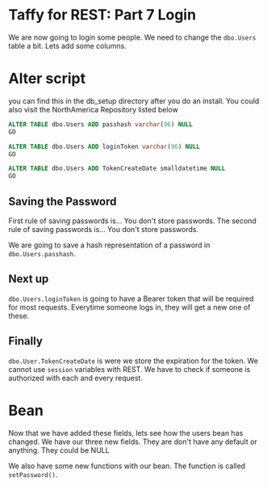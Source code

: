 # Taffy for REST: Part 7 Login

We are now going to login some people. We need to change the `dbo.Users` table a bit. Lets add some columns.

# Alter script

you can find this in the db_setup directory after you do an install. You could also visit the NorthAmerica Repository listed below

```sql
ALTER TABLE dbo.Users ADD passhash varchar(96) NULL 
GO

ALTER TABLE dbo.Users ADD loginToken varchar(96) NULL
GO

ALTER TABLE dbo.Users ADD TokenCreateDate smalldatetime NULL
GO
```

## Saving the Password

First rule of saving passwords is... You don't store passwords. The second rule of saving passwords is... You don't store passwords.

We are going to save a hash representation of a password in `dbo.Users.passhash`.

## Next up

`dbo.Users.loginToken` is going to have a Bearer token that will be required for most requests. Everytime someone logs in, they will get a new one of these.

## Finally

`dbo.User.TokenCreateDate` is were we store the expiration for the token. We cannot use `session` variables with REST. We have to check if someone is authorized with each and every request.

# Bean

Now that we have added these fields, lets see how the users bean has changed. We have our three new fields. They are don't have any default or anything. They could be NULL

We also have some new functions with our bean. The function is called `setPassword()`.






